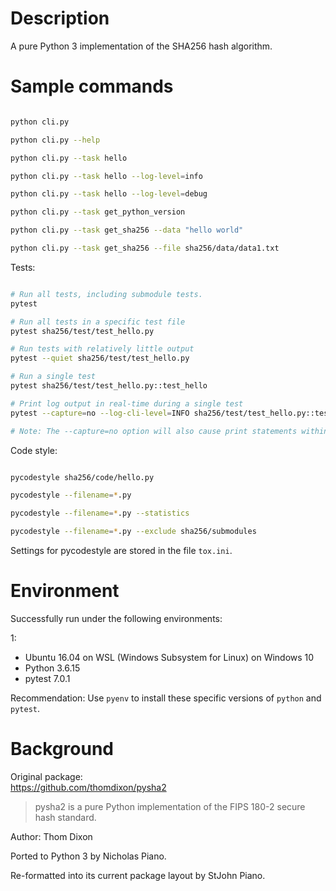# Description

A pure Python 3 implementation of the SHA256 hash algorithm.






# Sample commands


```bash

python cli.py

python cli.py --help

python cli.py --task hello

python cli.py --task hello --log-level=info

python cli.py --task hello --log-level=debug

python cli.py --task get_python_version

python cli.py --task get_sha256 --data "hello world"

python cli.py --task get_sha256 --file sha256/data/data1.txt

```


Tests:

```bash

# Run all tests, including submodule tests.
pytest

# Run all tests in a specific test file
pytest sha256/test/test_hello.py

# Run tests with relatively little output
pytest --quiet sha256/test/test_hello.py

# Run a single test
pytest sha256/test/test_hello.py::test_hello

# Print log output in real-time during a single test
pytest --capture=no --log-cli-level=INFO sha256/test/test_hello.py::test_hello

# Note: The --capture=no option will also cause print statements within the test code to produce output.

```



Code style:


```bash

pycodestyle sha256/code/hello.py

pycodestyle --filename=*.py

pycodestyle --filename=*.py --statistics

pycodestyle --filename=*.py --exclude sha256/submodules

```

Settings for pycodestyle are stored in the file `tox.ini`.




# Environment

Successfully run under the following environments:

1:  
- Ubuntu 16.04 on WSL (Windows Subsystem for Linux) on Windows 10  
- Python 3.6.15  
- pytest 7.0.1  

Recommendation: Use `pyenv` to install these specific versions of `python` and `pytest`.




# Background

Original package:  
https://github.com/thomdixon/pysha2

> pysha2 is a pure Python implementation of the FIPS 180-2 secure hash standard.

Author: Thom Dixon

Ported to Python 3 by Nicholas Piano.

Re-formatted into its current package layout by StJohn Piano.











